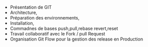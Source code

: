 - Présentation de GIT
- Architecture,
- Préparation des environnements,
- Installation,
- Commadnes de bases push,pull,rebase revert,reset
- Travail collaboratif avec le Fork / pull Request
- Organisation Git Flow pour la gestion des release en Production
